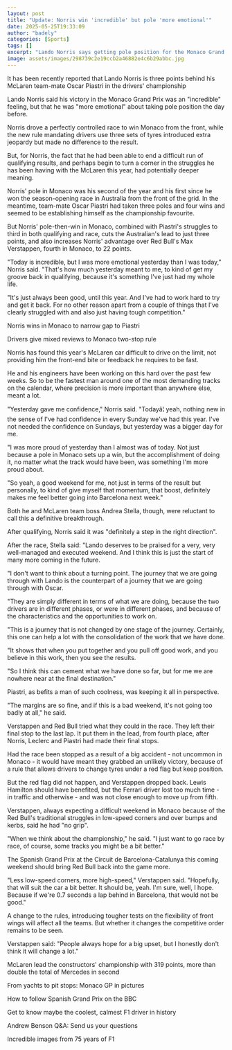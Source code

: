 ```yaml
---
layout: post
title: "Update: Norris win 'incredible' but pole 'more emotional'"
date: 2025-05-25T19:33:09
author: "badely"
categories: [Sports]
tags: []
excerpt: "Lando Norris says getting pole position for the Monaco Grand Prix 'was a bigger day for me' than winning the race on Sunday."
image: assets/images/298739c2e19ccb2a46882e4c6b29abbc.jpg
---
```


It has been recently reported that Lando Norris is three points behind his McLaren team-mate Oscar Piastri in the drivers' championship

Lando Norris said his victory in the Monaco Grand Prix was an "incredible" feeling, but that he was "more emotional" about taking pole position the day before.

Norris drove a perfectly controlled race to win Monaco from the front, while the new rule mandating drivers use three sets of tyres introduced extra jeopardy but made no difference to the result.

But, for Norris, the fact that he had been able to end a difficult run of qualifying results, and perhaps begin to turn a corner in the struggles he has been having with the McLaren this year, had potentially deeper meaning.

Norris' pole in Monaco was his second of the year and his first since he won the season-opening race in Australia from the front of the grid. In the meantime, team-mate Oscar Piastri had taken three poles and four wins and seemed to be establishing himself as the championship favourite.

But Norris' pole-then-win in Monaco, combined with Piastri's struggles to third in both qualifying and race, cuts the Australian's lead to just three points, and also increases Norris' advantage over Red Bull's Max Verstappen, fourth in Monaco, to 22 points.

"Today is incredible, but I was more emotional yesterday than I was today," Norris said. "That's how much yesterday meant to me, to kind of get my groove back in qualifying, because it's something I've just had my whole life.

"It's just always been good, until this year. And I've had to work hard to try and get it back. For no other reason apart from a couple of things that I've clearly struggled with and also just having tough competition."

Norris wins in Monaco to narrow gap to Piastri

Drivers give mixed reviews to Monaco two-stop rule

Norris has found this year's McLaren car difficult to drive on the limit, not providing him the front-end bite or feedback he requires to be fast.

He and his engineers have been working on this hard over the past few weeks. So to be the fastest man around one of the most demanding tracks on the calendar, where precision is more important than anywhere else, meant a lot.

"Yesterday gave me confidence," Norris said. "Todayâ¦ yeah, nothing new in the sense of I've had confidence in every Sunday we've had this year. I've not needed the confidence on Sundays, but yesterday was a bigger day for me.

"I was more proud of yesterday than I almost was of today. Not just because a pole in Monaco sets up a win, but the accomplishment of doing it, no matter what the track would have been, was something I'm more proud about.

"So yeah, a good weekend for me, not just in terms of the result but personally, to kind of give myself that momentum, that boost, definitely makes me feel better going into Barcelona next week."

Both he and McLaren team boss Andrea Stella, though, were reluctant to call this a definitive breakthrough.

After qualifying, Norris said it was "definitely a step in the right direction".

After the race, Stella said: "Lando deserves to be praised for a very, very well-managed and executed weekend. And I think this is just the start of many more coming in the future.

"I don't want to think about a turning point. The journey that we are going through with Lando is the counterpart of a journey that we are going through with Oscar.

"They are simply different in terms of what we are doing, because the two drivers are in different phases, or were in different phases, and because of the characteristics and the opportunities to work on.

"This is a journey that is not changed by one stage of the journey. Certainly, this one can help a lot with the consolidation of the work that we have done.

"It shows that when you put together and you pull off good work, and you believe in this work, then you see the results.

"So I think this can cement what we have done so far, but for me we are nowhere near at the final destination."

Piastri, as befits a man of such coolness, was keeping it all in perspective.

"The margins are so fine, and if this is a bad weekend, it's not going too badly at all," he said.

Verstappen and Red Bull tried what they could in the race. They left their final stop to the last lap. It put them in the lead, from fourth place, after Norris, Leclerc and Piastri had made their final stops.

Had the race been stopped as a result of a big accident - not uncommon in Monaco - it would have meant they grabbed an unlikely victory, because of a rule that allows drivers to change tyres under a red flag but keep position.

But the red flag did not happen, and Verstappen dropped back. Lewis Hamilton should have benefited, but the Ferrari driver lost too much time - in traffic and otherwise - and was not close enough to move up from fifth.

Verstappen, always expecting a difficult weekend in Monaco because of the Red Bull's traditional struggles in low-speed corners and over bumps and kerbs, said he had "no grip".

"When we think about the championship," he said. "I just want to go race by race, of course, some tracks you might be a bit better."

The Spanish Grand Prix at the Circuit de Barcelona-Catalunya this coming weekend should bring Red Bull back into the game more.

"Less low-speed corners, more high-speed," Verstappen said. "Hopefully, that will suit the car a bit better. It should be, yeah. I'm sure, well, I hope. Because if we're 0.7 seconds a lap behind in Barcelona, that would not be good."

A change to the rules, introducing tougher tests on the flexibility of front wings will affect all the teams. But whether it changes the competitive order remains to be seen.

Verstappen said: "People always hope for a big upset, but I honestly don't think it will change a lot."

McLaren lead the constructors' championship with 319 points, more than double the total of Mercedes in second

From yachts to pit stops: Monaco GP in pictures

How to follow Spanish Grand Prix on the BBC

Get to know maybe the coolest, calmest F1 driver in history

Andrew Benson Q&A: Send us your questions

Incredible images from 75 years of F1


